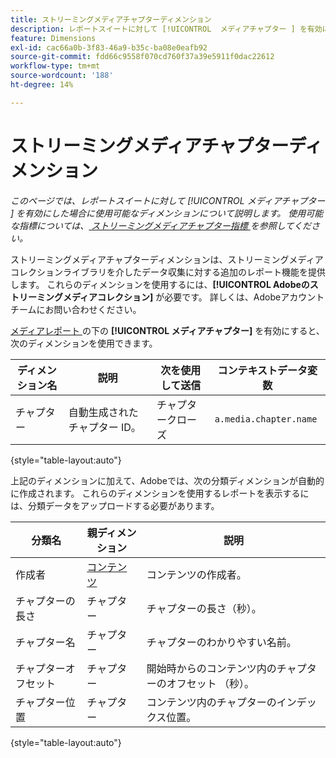 ```yaml
---
title: ストリーミングメディアチャプターディメンション
description: レポートスイートに対して [!UICONTROL  メディアチャプター ] を有効にした場合に使用可能なディメンション。
feature: Dimensions
exl-id: cac66a0b-3f83-46a9-b35c-ba08e0eafb92
source-git-commit: fdd66c9558f070cd760f37a39e5911f0dac22612
workflow-type: tm+mt
source-wordcount: '188'
ht-degree: 14%

---
```


# ストリーミングメディアチャプターディメンション

*このページでは、レポートスイートに対して [!UICONTROL  メディアチャプター ] を有効にした場合に使用可能なディメンションについて説明します。 使用可能な指標については、[ ストリーミングメディアチャプター指標 ](../metrics/sm-chapters.md) を参照してください。*

ストリーミングメディアチャプターディメンションは、ストリーミングメディアコレクションライブラリを介したデータ収集に対する追加のレポート機能を提供します。 これらのディメンションを使用するには、**[!UICONTROL Adobeのストリーミングメディアコレクション]** が必要です。 詳しくは、Adobeアカウントチームにお問い合わせください。

[ メディアレポート ](/help/admin/admin/c-manage-report-suites/c-edit-report-suites/media-management.md) の下の **[!UICONTROL メディアチャプター]** を有効にすると、次のディメンションを使用できます。

| ディメンション名 | 説明 | 次を使用して送信 | コンテキストデータ変数 |
| --- | --- | --- | --- |
| チャプター | 自動生成されたチャプター ID。 | チャプタークローズ | `a.media.chapter.name` |

{style="table-layout:auto"}

上記のディメンションに加えて、Adobeでは、次の分類ディメンションが自動的に作成されます。 これらのディメンションを使用するレポートを表示するには、分類データをアップロードする必要があります。

| 分類名 | 親ディメンション | 説明 |
| --- | --- | --- |
| 作成者 | [コンテンツ](sm-core.md) | コンテンツの作成者。 |
| チャプターの長さ | チャプター | チャプターの長さ（秒）。 |
| チャプター名 | チャプター | チャプターのわかりやすい名前。 |
| チャプターオフセット | チャプター | 開始時からのコンテンツ内のチャプターのオフセット （秒）。 |
| チャプター位置 | チャプター | コンテンツ内のチャプターのインデックス位置。 |

{style="table-layout:auto"}
